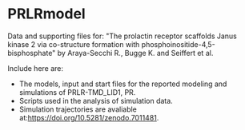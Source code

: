 # PRLRmodel
Data and supporting files for: "The prolactin receptor scaffolds Janus kinase 2 via co-structure formation with phosphoinositide-4,5-bisphosphate" by Araya-Secchi R., Bugge K. and Seiffert et al.

Include here are:
- The models, input and start files for the reported modeling and simulations of PRLR-TMD_LID1, PR. 
- Scripts used in the analysis of simulation data.
- Simulation trajectories are avaliable at:https://doi.org/10.5281/zenodo.7011481.
